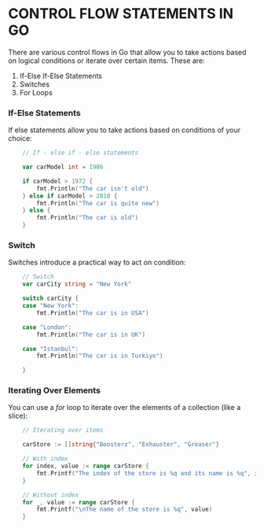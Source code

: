 # CONTROL FLOW STATEMENTS IN GO

There are various control flows in Go that allow you to take actions based on logical conditions or iterate over certain items. These are:

1) If-Else If-Else Statements
2) Switches
3) For Loops

### If-Else Statements
If else statements allow you to take actions based on conditions of your choice:

```Go
	// If - else if - else statements

	var carModel int = 1986

	if carModel > 1972 {
		fmt.Println("The car isn't old")
	} else if carModel > 2010 {
		fmt.Println("The car is quite new")
	} else {
		fmt.Println("The car is old")
	}
```

### Switch
Switches introduce a practical way to act on condition:

```Go
	// Switch
	var carCity string = "New York"

	switch carCity {
	case "New York":
		fmt.Println("The car is in USA")

	case "London":
		fmt.Println("The car is in UK")

	case "Istanbul":
		fmt.Println("The car is in Turkiye")

	}
```

### Iterating Over Elements
You can use a _for_ loop to iterate over the elements of a collection (like a slice):

```Go
	// Iterating over items

	carStore := []string{"Boosterz", "Exhauster", "Greaser"}

	// With index
	for index, value := range carStore {
		fmt.Printf("The index of the store is %q and its name is %q", index, value)
	}

	// Without index
	for _, value := range carStore {
		fmt.Printf("\nThe name of the store is %q", value)
	}
```


